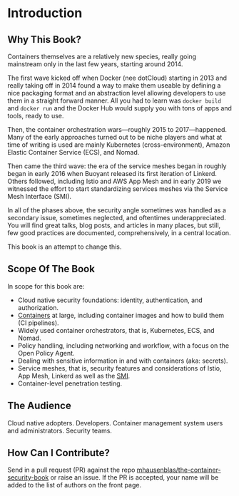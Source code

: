 # Introduction

## Why This Book?

Containers themselves are a relatively new species, really going mainstream only in the last few years, starting around 2014. 

The first wave kicked off when Docker (nee dotCloud) starting in 2013 and really taking off in 2014 found a way to make them useable by defining a nice packaging format and an abstraction level allowing developers to use them in a straight forward manner.
All you had to learn was `docker build` and `docker run` and the Docker Hub would supply you with tons of apps and tools, ready to use.

Then, the container orchestration wars—roughly 2015 to 2017—happened. Many of the early approaches turned out to be niche players and what at time of writing is used are mainly Kubernetes (cross-environment), Amazon Elastic Container Service (ECS), and Nomad.

Then came the third wave: the era of the service meshes began in roughly began in early 2016 when Buoyant released its first iteration of Linkerd. Others followed, including Istio and AWS App Mesh and in early 2019 we witnessed the effort to start standardizing services meshes via the Service Mesh Interface (SMI).

In all of the phases above, the security angle sometimes was handled as a secondary issue, sometimes neglected, and oftentimes underappreciated. You will find great talks, blog posts, and articles in many places, but still, few good practices are documented, comprehensively, in a central location.

This book is an attempt to change this.

## Scope Of The Book

In scope for this book are:

- Cloud native security foundations: identity, authentication, and authorization.
- [Containers](http://containerz.info/) at large, including container images and how to build them (CI pipelines).
- Widely used container orchestrators, that is, Kubernetes, ECS, and Nomad.
- Policy handling, including networking and workflow, with a focus on the Open Policy Agent.
- Dealing with sensitive information in and with containers (aka: secrets).
- Service meshes, that is, security features and considerations of Istio, App Mesh, Linkerd as well as the [SMI](https://smi-spec.io/).
- Container-level penetration testing.

## The Audience

Cloud native adopters. Developers. Container management system users and administrators. Security teams.

## How Can I Contribute?

Send in a pull request (PR) against the repo [mhausenblas/the-container-security-book](https://github.com/mhausenblas/the-container-security-book) or raise an issue. If the PR is accepted, your name will be added to the list of authors on the front page.